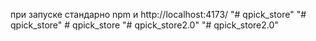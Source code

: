 

при запуске стандарно npm и http://localhost:4173/ 
"# qpick_store" 
"# qpick_store" 
#   q p i c k _ s t o r e  
 "# qpick_store2.0" 
"# qpick_store2.0" 
